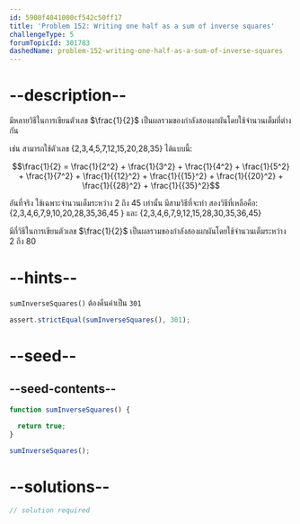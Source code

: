 ```yaml
---
id: 5900f4041000cf542c50ff17
title: 'Problem 152: Writing one half as a sum of inverse squares'
challengeType: 5
forumTopicId: 301783
dashedName: problem-152-writing-one-half-as-a-sum-of-inverse-squares
---
```


# --description--

มีหลายวิธีในการเขียนตัวเลข $\frac{1}{2}$ เป็นผลรวมของกำลังสองผกผันโดยใช้จำนวนเต็มที่ต่างกัน

เช่น สามารถใช้ตัวเลข {2,3,4,5,7,12,15,20,28,35} ได้แบบนี้:

$$\frac{1}{2} = \frac{1}{2^2} + \frac{1}{3^2} + \frac{1}{4^2} + \frac{1}{5^2} + \frac{1}{7^2} + \frac{1}{{12}^2} + \frac{1}{{15}^2} + \frac{1}{{20}^2} + \frac{1}{{28}^2} + \frac{1}{{35}^2}$$

อันที่จริง ใช้เฉพาะจำนวนเต็มระหว่าง 2 ถึง 45 เท่านั้น มีสามวิธีที่จะทำ สองวิธีที่เหลือคือ: {2,3,4,6,7,9,10,20,28,35,36,45 } และ {2,3,4,6,7,9,12,15,28,30,35,36,45}

มีกี่วิธีในการเขียนตัวเลข $\frac{1}{2}$ เป็นผลรวมของกำลังสองผกผันโดยใช้จำนวนเต็มระหว่าง 2 ถึง 80

# --hints--

`sumInverseSquares()` ต้องคืนค่าเป็น `301`

```js
assert.strictEqual(sumInverseSquares(), 301);
```

# --seed--

## --seed-contents--

```js
function sumInverseSquares() {

  return true;
}

sumInverseSquares();
```

# --solutions--

```js
// solution required
```
